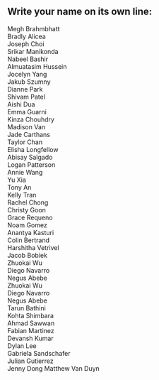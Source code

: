## Write your name on its own line:   

Megh Brahmbhatt   
Bradly Alicea   
Joseph Choi   
Srikar Manikonda     
Nabeel Bashir    
Almuatasim Hussein     
Jocelyn Yang   
Jakub Szumny   
Dianne Park   
Shivam Patel    
Aishi Dua    
Emma Guarni   
Kinza Chouhdry   
Madison Van   
Jade Carthans   
Taylor Chan   
Elisha Longfellow      
Abisay Salgado    
Logan Patterson   
Annie Wang         
Yu Xia    
Tony An   
Kelly Tran       
Rachel Chong      
Christy Goon      
Grace Requeno     
Noam Gomez   
Anantya Kasturi   
Colin Bertrand    
Harshitha Vetrivel   
Jacob Bobiek   
Zhuokai Wu    
Diego Navarro   
Negus Abebe   
Zhuokai Wu   
Diego Navarro      
Negus Abebe   
Tarun Bathini     
Kohta Shimbara      
Ahmad Sawwan     
Fabian Martinez     
Devansh Kumar     
Dylan Lee     
Gabriela Sandschafer      
Julian Gutierrez   
Jenny Dong
Matthew Van Duyn

